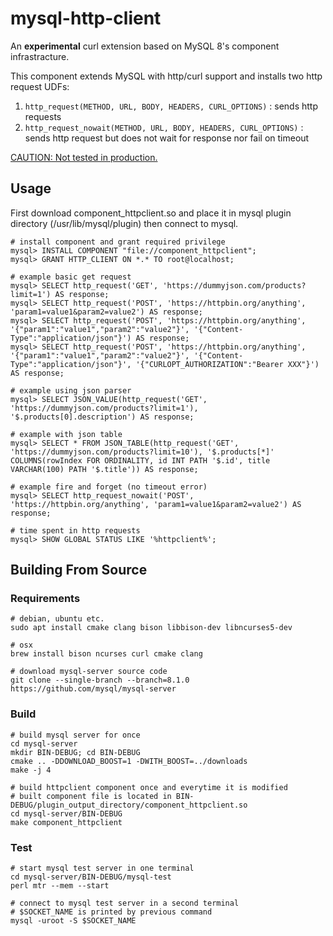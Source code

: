 mysql-http-client
=================

An **experimental** curl extension based on MySQL 8's component infrastracture. 

This component extends MySQL with http/curl support and installs two http request UDFs:

1. ``http_request(METHOD, URL, BODY, HEADERS, CURL_OPTIONS)`` : sends http requests
2. ``http_request_nowait(METHOD, URL, BODY, HEADERS, CURL_OPTIONS)`` : sends http request but does not wait for response nor fail on timeout

<ins>CAUTION: Not tested in production.</ins>

## Usage

First download component_httpclient.so and place it in mysql plugin directory (/usr/lib/mysql/plugin) then connect to mysql.

    # install component and grant required privilege
    mysql> INSTALL COMPONENT "file://component_httpclient";
    mysql> GRANT HTTP_CLIENT ON *.* TO root@localhost;

    # example basic get request
    mysql> SELECT http_request('GET', 'https://dummyjson.com/products?limit=1') AS response;
    mysql> SELECT http_request('POST', 'https://httpbin.org/anything', 'param1=value1&param2=value2') AS response;
    mysql> SELECT http_request('POST', 'https://httpbin.org/anything', '{"param1":"value1","param2":"value2"}', '{"Content-Type":"application/json"}') AS response;
    mysql> SELECT http_request('POST', 'https://httpbin.org/anything', '{"param1":"value1","param2":"value2"}', '{"Content-Type":"application/json"}', '{"CURLOPT_AUTHORIZATION":"Bearer XXX"}') AS response;

    # example using json parser
    mysql> SELECT JSON_VALUE(http_request('GET', 'https://dummyjson.com/products?limit=1'), '$.products[0].description') AS response;

    # example with json table
    mysql> SELECT * FROM JSON_TABLE(http_request('GET', 'https://dummyjson.com/products?limit=10'), '$.products[*]' COLUMNS(rowIndex FOR ORDINALITY, id INT PATH '$.id', title VARCHAR(100) PATH '$.title')) AS response;

    # example fire and forget (no timeout error)
    mysql> SELECT http_request_nowait('POST', 'https://httpbin.org/anything', 'param1=value1&param2=value2') AS response;

    # time spent in http requests
    mysql> SHOW GLOBAL STATUS LIKE '%httpclient%';


## Building From Source

### Requirements

    # debian, ubuntu etc.
    sudo apt install cmake clang bison libbison-dev libncurses5-dev

    # osx
    brew install bison ncurses curl cmake clang

    # download mysql-server source code
    git clone --single-branch --branch=8.1.0 https://github.com/mysql/mysql-server

### Build

    # build mysql server for once
    cd mysql-server
    mkdir BIN-DEBUG; cd BIN-DEBUG
    cmake .. -DDOWNLOAD_BOOST=1 -DWITH_BOOST=../downloads
    make -j 4

    # build httpclient component once and everytime it is modified
    # built component file is located in BIN-DEBUG/plugin_output_directory/component_httpclient.so
    cd mysql-server/BIN-DEBUG
    make component_httpclient

### Test

    # start mysql test server in one terminal
    cd mysql-server/BIN-DEBUG/mysql-test
    perl mtr --mem --start

    # connect to mysql test server in a second terminal
    # $SOCKET_NAME is printed by previous command
    mysql -uroot -S $SOCKET_NAME



